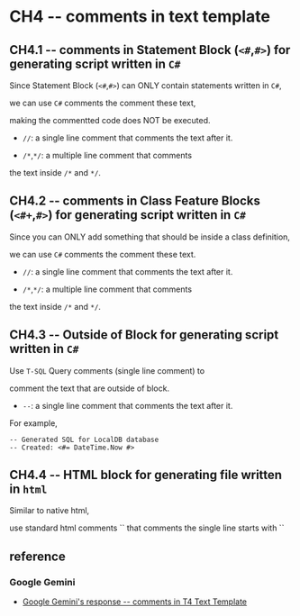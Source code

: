 # CH4 -- comments in text template
## CH4.1 -- comments in Statement Block (`<#`,`#>`) for generating script written in `C#`
Since Statement Block (`<#`,`#>`) can ONLY contain statements written in `C#`, 

we can use `C#` comments the comment these text,

making the commentted code does NOT be executed.

+ `//`: a single line comment that comments the text after it.

+ `/*`,`*/`: a multiple line comment that comments

the text inside `/*` and `*/`.

## CH4.2 -- comments in Class Feature Blocks (`<#+`,`#>`) for generating script written in `C#`
Since you can ONLY add something that should be inside a class definition,

we can use `C#` comments the comment these text.

+ `//`: a single line comment that comments the text after it.

+ `/*`,`*/`: a multiple line comment that comments

the text inside `/*` and `*/`.

## CH4.3 -- Outside of Block for generating script written in `C#`
Use `T-SQL` Query comments (single line comment) to
 
comment the text that are outside of block.

+ `--`: a single line comment that comments the text after it.

For example,

```
-- Generated SQL for LocalDB database
-- Created: <#= DateTime.Now #>
```

## CH4.4 -- HTML block for generating file written in `html`
Similar to native html,

use standard html comments \`\` that comments the single line starts with \`\`

## reference
### Google Gemini
+ [Google Gemini's response -- comments in T4 Text Template](https://g.co/gemini/share/c1486dca6f66)